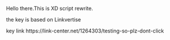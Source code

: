 <p>Hello there.This is XD script rewrite.</p> <p>the key is based on Linkvertise</p>
<p>key link https://link-center.net/1264303/testing-so-plz-dont-click</p>
